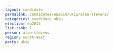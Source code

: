 ```yaml
---
layout: candidate
permalink: candidates/eu2014/ukip/alan-stevens/
categories: candidate ukip
election: eu2014
list-rank: 7
person: alan-stevens
region: south-east
party: ukip
---
```

